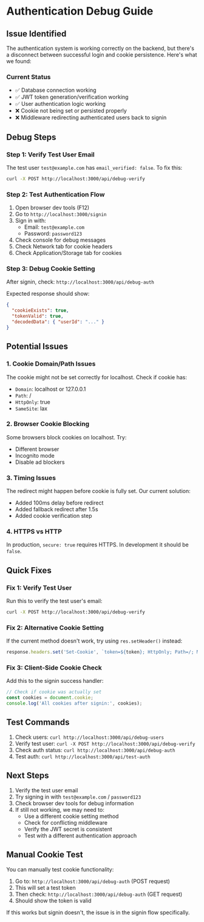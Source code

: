 # Authentication Debug Guide

## Issue Identified

The authentication system is working correctly on the backend, but there's a disconnect between successful login and cookie persistence. Here's what we found:

### Current Status
- ✅ Database connection working
- ✅ JWT token generation/verification working
- ✅ User authentication logic working
- ❌ Cookie not being set or persisted properly
- ❌ Middleware redirecting authenticated users back to signin

## Debug Steps

### Step 1: Verify Test User Email
The test user `test@example.com` has `email_verified: false`. To fix this:

```bash
curl -X POST http://localhost:3000/api/debug-verify
```

### Step 2: Test Authentication Flow
1. Open browser dev tools (F12)
2. Go to `http://localhost:3000/signin`
3. Sign in with:
   - Email: `test@example.com`
   - Password: `password123`
4. Check console for debug messages
5. Check Network tab for cookie headers
6. Check Application/Storage tab for cookies

### Step 3: Debug Cookie Setting
After signin, check: `http://localhost:3000/api/debug-auth`

Expected response should show:
```json
{
  "cookieExists": true,
  "tokenValid": true,
  "decodedData": { "userId": "..." }
}
```

## Potential Issues

### 1. Cookie Domain/Path Issues
The cookie might not be set correctly for localhost. Check if cookie has:
- `Domain`: localhost or 127.0.0.1
- `Path`: /
- `HttpOnly`: true
- `SameSite`: lax

### 2. Browser Cookie Blocking
Some browsers block cookies on localhost. Try:
- Different browser
- Incognito mode
- Disable ad blockers

### 3. Timing Issues
The redirect might happen before cookie is fully set. Our current solution:
- Added 100ms delay before redirect
- Added fallback redirect after 1.5s
- Added cookie verification step

### 4. HTTPS vs HTTP
In production, `secure: true` requires HTTPS. In development it should be `false`.

## Quick Fixes

### Fix 1: Verify Test User
Run this to verify the test user's email:
```bash
curl -X POST http://localhost:3000/api/debug-verify
```

### Fix 2: Alternative Cookie Setting
If the current method doesn't work, try using `res.setHeader()` instead:

```typescript
response.headers.set('Set-Cookie', `token=${token}; HttpOnly; Path=/; Max-Age=${7 * 24 * 60 * 60}; SameSite=lax`);
```

### Fix 3: Client-Side Cookie Check
Add this to the signin success handler:
```typescript
// Check if cookie was actually set
const cookies = document.cookie;
console.log('All cookies after signin:', cookies);
```

## Test Commands

1. Check users: `curl http://localhost:3000/api/debug-users`
2. Verify test user: `curl -X POST http://localhost:3000/api/debug-verify`
3. Check auth status: `curl http://localhost:3000/api/debug-auth`
4. Test auth: `curl http://localhost:3000/api/test-auth`

## Next Steps

1. Verify the test user email
2. Try signing in with `test@example.com` / `password123`
3. Check browser dev tools for debug information
4. If still not working, we may need to:
   - Use a different cookie setting method
   - Check for conflicting middleware
   - Verify the JWT secret is consistent
   - Test with a different authentication approach

## Manual Cookie Test

You can manually test cookie functionality:
1. Go to: `http://localhost:3000/api/debug-auth` (POST request)
2. This will set a test token
3. Then check: `http://localhost:3000/api/debug-auth` (GET request)
4. Should show the token is valid

If this works but signin doesn't, the issue is in the signin flow specifically. 